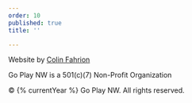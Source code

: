 ```yaml
---
order: 10
published: true
title: ''

---
```

Website by [Colin Fahrion](http://www.twitter.com/colinaut)

Go Play NW is a 501(c)(7) Non-Profit Organization

&copy; {% currentYear %} Go Play NW. All rights reserved.